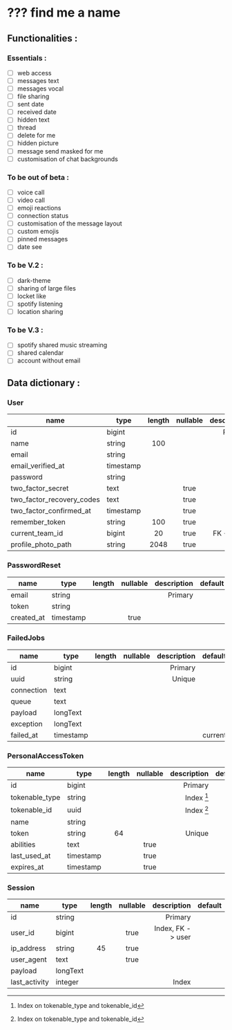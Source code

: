 # ??? find me a name

## Functionalities :

### Essentials :

- [ ] web access
- [ ] messages text
- [ ] messages vocal
- [ ] file sharing
- [ ] sent date
- [ ] received date
- [ ] hidden text
- [ ] thread
- [ ] delete for me
- [ ] hidden picture
- [ ] message send masked for me
- [ ] customisation of chat backgrounds

### To be out of beta :

- [ ] voice call
- [ ] video call
- [ ] emoji reactions
- [ ] connection status
- [ ] customisation of the message layout
- [ ] custom emojis
- [ ] pinned messages
- [ ] date see

### To be V.2 :

- [ ] dark-theme
- [ ] sharing of large files
- [ ] locket like
- [ ] spotify listening
- [ ] location sharing

### To be V.3 :

- [ ] spotify shared music streaming
- [ ] shared calendar
- [ ] account without email

## Data dictionary :

### User

| name                      | type      | length | nullable | description | default |
|---------------------------|-----------|:------:|:--------:|------------:|--------:|
| id                        | bigint    |        |          |     Primary |         |
| name                      | string    |  100   |          |             |         |
| email                     | string    |        |          |      Unique |         |
| email_verified_at         | timestamp |        |          |             |         |
| password                  | string    |        |          |             |         |
| two_factor_secret         | text      |        |   true   |             |         |
| two_factor_recovery_codes | text      |        |   true   |             |         |
| two_factor_confirmed_at   | timestamp |        |   true   |             |         |
| remember_token            | string    |  100   |   true   |             |         |
| current_team_id           | bigint    |   20   |   true   |  FK -> team |         |
| profile_photo_path        | string    |  2048  |   true   |             |         |

### PasswordReset

| name       | type      | length | nullable | description | default |
|------------|-----------|:------:|:--------:|------------:|--------:|
| email      | string    |        |          |     Primary |         |
| token      | string    |        |          |             |         |
| created_at | timestamp |        |   true   |             |         |

### FailedJobs

| name       | type      | length | nullable | description | default |
|------------|-----------|:------:|:--------:|------------:|--------:|
| id         | bigint    |        |          |     Primary |         |
| uuid       | string    |        |          |      Unique |         |
| connection | text      |        |          |             |         |
| queue      | text      |        |          |             |         |
| payload    | longText  |        |          |             |         |
| exception  | longText  |        |          |             |         |
| failed_at  | timestamp |        |          |             | current |

### PersonalAccessToken

| name           | type      | length | nullable | description | default |
|----------------|-----------|:------:|:--------:|------------:|--------:|
| id             | bigint    |        |          |     Primary |         |
| tokenable_type | string    |        |          |  Index [^1] |         |
| tokenable_id   | uuid      |        |          |  Index [^1] |         |
| name           | string    |        |          |             |         |
| token          | string    |   64   |          |      Unique |         |
| abilities      | text      |        |   true   |             |         |
| last_used_at   | timestamp |        |   true   |             |         |
| expires_at     | timestamp |        |   true   |             |         |

[^1]: Index on tokenable_type and tokenable_id

### Session

| name          | type     | length | nullable |       description | default |
|---------------|----------|:------:|:--------:|------------------:|--------:|
| id            | string   |        |          |           Primary |         |
| user_id       | bigint   |        |   true   | Index, FK -> user |         |
| ip_address    | string   |   45   |   true   |                   |         |
| user_agent    | text     |        |   true   |                   |         |
| payload       | longText |        |          |                   |         |
| last_activity | integer  |        |          |             Index |         |
